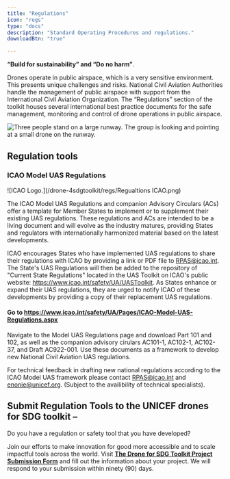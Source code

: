 ```yaml
---
title: "Regulations"
icon: "regs"
type: "docs"
description: "Standard Operating Procedures and regulations."
downloadBtn: "true"

---
```


**“Build for sustainability” and “Do no harm”**.

Drones operate in public airspace, which is a very sensitive environment.
This presents unique challenges and risks.
National Civil Aviation Authorities handle the management of public airspace with support from the International Civil Aviation Organization.
The “Regulations” section of the toolkit houses several international best practice documents for the safe management, monitoring and control of drone operations in public airspace.

![Three people stand on a large runway. The group is looking and pointing at a small drone on the runway.](/drone-4sdgtoolkit/regs/drone-runway.png)


## Regulation tools

### ICAO Model UAS Regulations

![ICAO Logo.](/drone-4sdgtoolkit/regs/Regualtions ICAO.png)

The ICAO Model UAS Regulations and companion Advisory Circulars (ACs) offer a template for Member States to implement or to supplement their existing UAS regulations. These regulations and ACs are intended to be a living document and will evolve as the industry matures, providing States and regulators with internationally harmonized material based on the latest developments. 

ICAO encourages States who have implemented UAS regulations to share their regulations with ICAO by providing a link or PDF file to RPAS@icao.int. The State's UAS Regulations will then be added to the repository of "Current State Regulations" located in the UAS Toolkit on ICAO's public website: https://www.icao.int/safety/UA/UASToolkit. As States enhance or expand their UAS regulations, they are urged to notify ICAO of these developments by providing a copy of their replacement UAS regulations. 

#### Go to https://www.icao.int/safety/UA/Pages/ICAO-Model-UAS-Regulations.aspx   

Navigate to the Model UAS Regulations page and download Part 101 and 102, as well as the companion advisory cirulars AC101-1, AC102-1, AC102-37, and Draft AC922-001. Use these documents as a framework to develop new National Civil Aviation UAS regulations.  

For technical feedback in drafting new national regulations according to the ICAO Model UAS framework please contact RPAS@icao.int and enonie@unicef.org. (Subject to the availibility of technical specialists).  

## Submit Regulation Tools to the UNICEF drones for SDG toolkit –
Do you have a regulation or safety tool that you have developed?  

Join our efforts to make innovation for good more accessible and to scale impactful tools across the world. Visit **[The Drone for SDG Toolkit Project Submission Form](https://forms.gle/MW7YzC9coeZx9WH97)** and fill out the information about your project. We will respond to your submission within ninety (90) days.  
